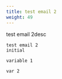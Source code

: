 ```yaml
---
title: test email 2
weight: 49
---
```


test email 2desc

```
test email 2 
initial

variable 1

var 2
```